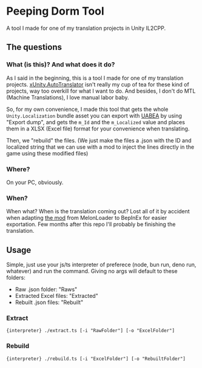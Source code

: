 # Peeping Dorm Tool
A tool I made for one of my translation projects in Unity IL2CPP.

## The questions
### What (is this)? And what does it do?
As I said in the beginning, this is a tool I made for one of my translation projects.
[xUnity.AutoTranslator](https://github.com/bbepis/XUnity.AutoTranslator) isn't really my cup of tea for these kind of projects, way too overkill for what I want to do. And besides, I don't do MTL (Machine Translations), I love manual labor baby.

So, for my own convenience, I made this tool that gets the whole `Unity.Localization` bundle asset you can export with [UABEA](https://github.com/nesrak1/UABEA) by using "Export dump", and gets the `m_Id` and the `m_Localized` value and places them in a XLSX (Excel file) format for your convenience when translating.

Then, we "rebuild" the files. (We just make the files a .json with the ID and localized string that we can use with a mod to inject the lines directly in the game using these modified files)
### Where?
On your PC, obviously.
### When?
When what? When is the translation coming out? Lost all of it by accident when adapting [the mod](https://github.com/Jair4x/dorm-manager-patch) from MelonLoader to BepInEx for easier exportation.
Few months after this repo I'll probably be finishing the translation.

## Usage
Simple, just use your js/ts interpreter of preferece (node, bun run, deno run, whatever) and run the command.
Giving no args will default to these folders:

- Raw .json folder: "Raws"
- Extracted Excel files: "Extracted"
- Rebuilt .json files: "Rebuilt"
### Extract 
`{interpreter} ./extract.ts [-i "RawFolder"] [-o "ExcelFolder"]`
### Rebuild
`{interpreter} ./rebuild.ts [-i "ExcelFolder"] [-o "RebuiltFolder"]`
